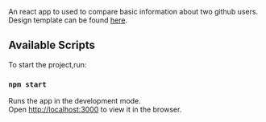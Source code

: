 An react app to used to compare basic information about two github users. 
Design template can be found [here](https://dribbble.com/shots/2671706-Daily-UI-profile-page).

## Available Scripts

To start the project,run:

### `npm start`

Runs the app in the development mode.<br />
Open [http://localhost:3000](http://localhost:3000) to view it in the browser.

